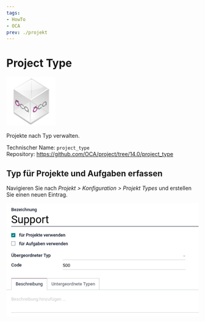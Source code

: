 ```yaml
---
tags:
- HowTo
- OCA
prev: ./projekt
---
```

# Project Type
![icon_oca_app](assets/icon_oca_app.png)

Projekte nach Typ verwalten.

Technischer Name: `project_type`\
Repository: <https://github.com/OCA/project/tree/14.0/project_type>

## Typ für Projekte und Aufgaben erfassen

Navigieren Sie nach *Projekt > Konfiguration > Projekt Types* und erstellen Sie einen neuen Eintrag.

![](assets/Project%20Type.png)
